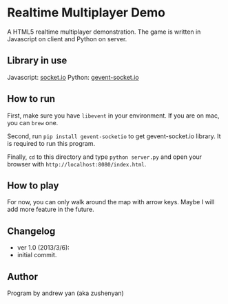 # Realtime Multiplayer Demo

A HTML5 realtime multiplayer demonstration.
The game is written in Javascript on client and Python on server.

## Library in use
Javascript: [socket.io](https://github.com/learnboost/socket.io)
Python: [gevent-socket.io](https://github.com/abourget/gevent-socketio)

## How to run
First, make sure you have `libevent` in your environment. If you are on mac, you can `brew` one.

Second, run `pip install gevent-socketio` to get gevent-socket.io library. It is required to run this program.

Finally, `cd` to this directory and type `python server.py` and open your browser with `http://localhost:8080/index.html`.

## How to play
For now, you can only walk around the map with arrow keys. Maybe I will add more feature in the future.

## Changelog
* ver 1.0 (2013/3/6):
 * initial commit.

## Author
Program by andrew yan (aka zushenyan)

